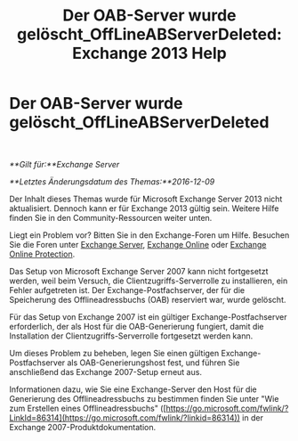 ﻿---
title: 'Der OAB-Server wurde gelöscht_OffLineABServerDeleted: Exchange 2013 Help'
TOCTitle: Der OAB-Server wurde gelöscht_OffLineABServerDeleted
ms:assetid: 38b5dacf-ef65-4b25-97f6-d8dec956d7d5
ms:mtpsurl: https://technet.microsoft.com/de-de/library/ms.exch.setupreadiness.offlineabserverdeleted(v=EXCHG.150)
ms:contentKeyID: 50475494
ms.date: 05/22/2018
mtps_version: v=EXCHG.150
ms.translationtype: MT
---

# Der OAB-Server wurde gelöscht\_OffLineABServerDeleted

 

_**Gilt für:**Exchange Server_

_**Letztes Änderungsdatum des Themas:**2016-12-09_

Der Inhalt dieses Themas wurde für Microsoft Exchange Server 2013 nicht aktualisiert. Dennoch kann er für Exchange 2013 gültig sein. Weitere Hilfe finden Sie in den Community-Ressourcen weiter unten.

Liegt ein Problem vor? Bitten Sie in den Exchange-Foren um Hilfe. Besuchen Sie die Foren unter [Exchange Server](https://go.microsoft.com/fwlink/p/?linkid=60612), [Exchange Online](https://go.microsoft.com/fwlink/p/?linkid=267542) oder [Exchange Online Protection](https://go.microsoft.com/fwlink/p/?linkid=285351).

Das Setup von Microsoft Exchange Server 2007 kann nicht fortgesetzt werden, weil beim Versuch, die Clientzugriffs-Serverrolle zu installieren, ein Fehler aufgetreten ist. Der Exchange-Postfachserver, der für die Speicherung des Offlineadressbuchs (OAB) reserviert war, wurde gelöscht.

Für das Setup von Exchange 2007 ist ein gültiger Exchange-Postfachserver erforderlich, der als Host für die OAB-Generierung fungiert, damit die Installation der Clientzugriffs-Serverrolle fortgesetzt werden kann.

Um dieses Problem zu beheben, legen Sie einen gültigen Exchange-Postfachserver als OAB-Generierungshost fest, und führen Sie anschließend das Exchange 2007-Setup erneut aus.

Informationen dazu, wie Sie eine Exchange-Server den Host für die Generierung des Offlineadressbuchs zu bestimmen finden Sie unter "Wie zum Erstellen eines Offlineadressbuchs" ([https://go.microsoft.com/fwlink/?LinkId=86314](https://go.microsoft.com/fwlink/?linkid=86314)) in der Exchange 2007-Produktdokumentation.

